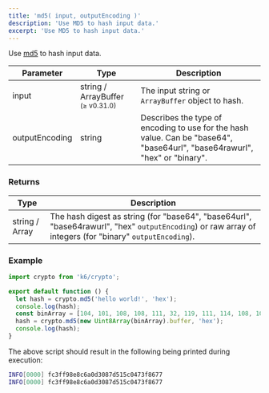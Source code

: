 ```yaml
---
title: 'md5( input, outputEncoding )'
description: 'Use MD5 to hash input data.'
excerpt: 'Use MD5 to hash input data.'
---
```


Use [md5](https://golang.org/pkg/crypto/md5/) to hash input data.

| Parameter      | Type                 | Description                                       |
| -------------- | -------------------- | --------------------------------------------------|
| input          | string / ArrayBuffer <sup>(≥ v0.31.0)</sup> | The input string or `ArrayBuffer` object to hash. |
| outputEncoding | string               | Describes the type of encoding to use for the hash value. Can be "base64", "base64url", "base64rawurl", "hex" or "binary". |

### Returns

| Type           | Description |
| -------------- | ----------- |
| string / Array | The hash digest as string (for "base64", "base64url", "base64rawurl", "hex" `outputEncoding`) or raw array of integers (for "binary" `outputEncoding`). |

### Example

<CodeGroup labels={[]}>

```javascript
import crypto from 'k6/crypto';

export default function () {
  let hash = crypto.md5('hello world!', 'hex');
  console.log(hash);
  const binArray = [104, 101, 108, 108, 111, 32, 119, 111, 114, 108, 100, 33];
  hash = crypto.md5(new Uint8Array(binArray).buffer, 'hex');
  console.log(hash);
}
```

</CodeGroup>

The above script should result in the following being printed during execution:

```bash
INFO[0000] fc3ff98e8c6a0d3087d515c0473f8677
INFO[0000] fc3ff98e8c6a0d3087d515c0473f8677
```
